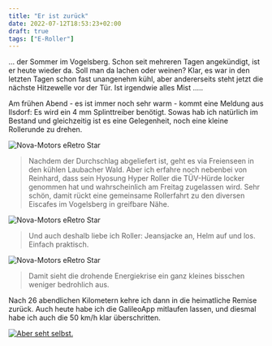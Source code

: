 ```yaml
---
title: "Er ist zurück"
date: 2022-07-12T18:53:23+02:00
draft: true
tags: ["E-Roller"]
---
```


... der Sommer im Vogelsberg. Schon seit mehreren Tagen angekündigt, ist er heute wieder da. Soll man da lachen oder weinen? Klar, es war in den letzten Tagen schon fast unangenehm kühl, aber andererseits steht jetzt die nächste Hitzewelle vor der Tür. Ist irgendwie alles Mist .....

Am frühen Abend - es ist immer noch sehr warm - kommt eine Meldung aus Ilsdorf: Es wird ein 4 mm Splinttreiber benötigt. Sowas hab ich natürlich im Bestand und gleichzeitig ist es eine Gelegenheit, noch eine kleine Rollerunde zu drehen.

![Nova-Motors eRetro Star](../07-12-p01.jpg)
> Nachdem der Durchschlag abgeliefert ist, geht es via Freienseen in den kühlen Laubacher Wald. Aber ich erfahre noch nebenbei von Reinhard, dass sein Hyosung Hyper Roller die TÜV-Hürde locker genommen hat und wahrscheinlich am Freitag zugelassen wird. Sehr schön, damit rückt eine gemeinsame Rollerfahrt zu den diversen Eiscafes im Vogelsberg in greifbare Nähe.

![Nova-Motors eRetro Star](../07-12-p02.jpg)
> Und auch deshalb liebe ich Roller: Jeansjacke an, Helm auf und los. Einfach praktisch.

![Nova-Motors eRetro Star](../07-12-p03.jpg)
> Damit sieht die drohende Energiekrise ein ganz kleines bisschen weniger bedrohlich aus.

Nach 26 abendlichen Kilometern kehre ich dann in die heimatliche Remise zurück. Auch heute habe ich die GalileoApp mitlaufen lassen, und diesmal habe ich auch die 50 km/h klar überschritten.

[![Aber seht selbst.]()](../track_07-12.jpg)
